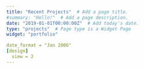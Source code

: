 ```yaml
---
title: "Recent Projects"  # Add a page title.
#summary: "Hello!"  # Add a page description.
date: "2019-01-01T00:00:00Z"  # Add today's date.
type: "projects"  # Page type is a Widget Page
widget: "portfolio"

date_format = "Jan 2006"
[design]
  view = 2
---
```

